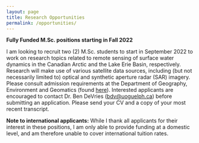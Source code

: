 ```yaml
---
layout: page
title: Research Opportunities
permalink: /opportunities/
---
```


**Fully Funded M.Sc. positions starting in Fall 2022**

I am looking to recruit two (2) M.Sc. students to start in September 2022 to work on research topics related to remote sensing of surface water dynamics in the Canadian Arctic and the Lake Erie Basin, respectively. Research will make use of various satellite data sources, including (but not necessarily limited to) optical and synthetic aperture radar (SAR) imagery. Please consult admission requirements at the Department of Geography, Environment and Geomatics (found [here](https://geg.uoguelph.ca/graduate/masters-program)). Interested applicants are encouraged to contact Dr. Ben DeVries (bdv@uoguelph.ca) before submitting an application. Please send your CV and a copy of your most recent transcript.

**Note to international applicants:** While I thank all applicants for their interest in these positions, I am only able to provide funding at a domestic level, and am therefore unable to cover international tuition rates.